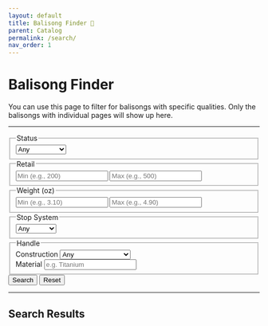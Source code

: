 ```yaml
---
layout: default
title: Balisong Finder 🔎
parent: Catalog
permalink: /search/
nav_order: 1
---
```

<link rel="stylesheet" href="{{ '/assets/css/bali.css' | relative_url }}">

<template id="maker-tpl">
  <div class="maker-block">
    <h3 class="maker-name"></h3>
    <ul class="maker-list"></ul>
  </div>
</template>

<template id="item-tpl">
  <li class="balisong-list">
    <div>
      <a class="item-link"></a> 
      <span id="status-divider"> • </span>
      <span class="status"></span>
      <span class="item-info"></span> 
    </div>
    <div class="muted item-meta"></div>
  </li>
</template>

# Balisong Finder

You can use this page to filter for balisongs with specific qualities. Only the balisongs with individual pages will show up here.

---

<form id="filters" data-json="{{ '/balisongs.json' | relative_url }}">

  <fieldset class="input-frame">
    <legend class="input-frame-text">Status</legend>  
    <label>
      <select id="status">
        <option value="">Any</option>
        <option value='available'>Available</option>
        <option value='in-production'>In Production</option>
        <option value='discontinued'>Discontinued</option>
        <option value='hiatus'>Hiatus</option>
      </select>
    </label>
  </fieldset>
  
  <fieldset class="input-frame">
    <legend class="input-frame-text">Retail</legend>  
      <label class="retail">
        <div class="pair-input">
          <input type="number" id="minPrice" min="0" step="1" placeholder="Min (e.g., 200)">
          <input type="number" id="maxPrice" min="0" step="1" placeholder="Max (e.g., 500)">
        </div>
      </label>
  </fieldset>

  <fieldset class="input-frame">
  <legend class="input-frame-text">Weight (oz)</legend>  
    <label class="overall-weight">
      <div class="pair-input">
        <input type="number" id="minWeight" min="0" step=".1" placeholder="Min (e.g., 3.10)">
        <input type="number" id="maxWeight" min="0" step=".1" placeholder="Max (e.g., 4.90)">
      </div>
    </label>
  </fieldset>

  <fieldset class="input-frame">
  <legend class="input-frame-text">Stop System</legend>  
    <label>
      <select id="stopSystem">
        <option value="">Any</option>
        <option value="zen">Zen Pins</option>
        <option value="tang">Tang Pins</option>
        <option value="pinless">Pinless</option>
      </select>
    </label>
  </fieldset>

  <fieldset class="input-frame">
    <legend class="input-frame-text">Handle</legend>  
    <div>
      <label for="handleConstruction">Construction</label>
      <select id="handleConstruction">
        <option value="">Any</option>
        <option value="channel">Channel</option>
        <option value="channel;scales">Channel and Scales</option>
        <option value="sandwich">Sandwich</option>
        <option value="liner;scale">Liners and Scales</option>
        <option value="chanwich">Chanwich</option>
      </select>
    </div>
    <div>
      <label for="handleMaterial">Material</label>
      <input type="text" id="handleMaterial" placeholder="e.g. Titanium">
    </div>
  </fieldset>

  <div class="actions">
    <button type="button" id="searchBtn" class="search-btn">Search</button>
    <button type="button" id="resetBtn" class="reset-btn">Reset</button>
    <span id="count" class="muted"></span>
  </div>
</form>

---

## Search Results

<div id="results" aria-live="polite"></div>

<script defer src="{{ '/assets/js/bali-search.js' | relative_url }}"></script>
